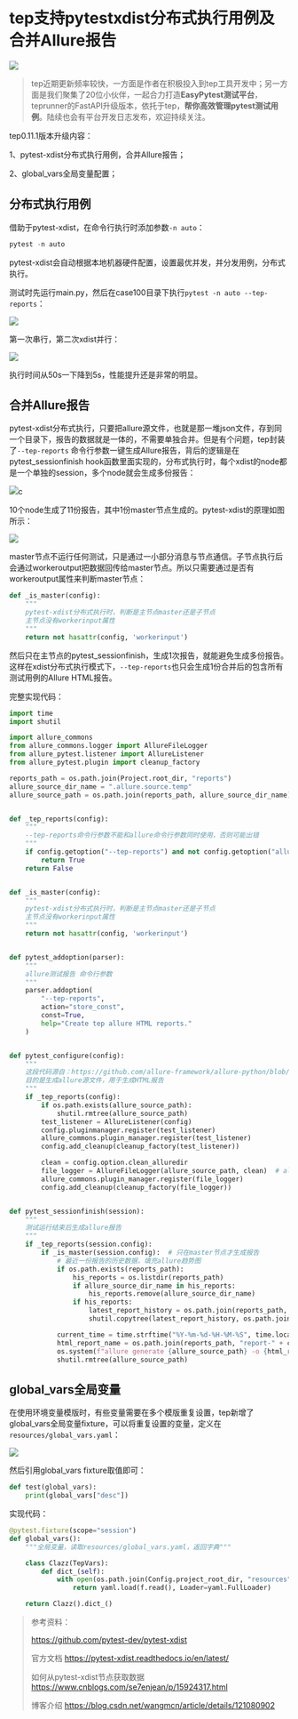 # tep支持pytestxdist分布式执行用例及合并Allure报告
![](../wanggang.png)

> tep近期更新频率较快，一方面是作者在积极投入到tep工具开发中；另一方面是我们聚集了20位小伙伴，一起合力打造**EasyPytest测试平台**，teprunner的FastAPI升级版本，依托于tep，**帮你高效管理pytest测试用例**。陆续也会有平台开发日志发布，欢迎持续关注。

tep0.11.1版本升级内容：

1、pytest-xdist分布式执行用例，合并Allure报告；

2、global_vars全局变量配置；

## 分布式执行用例

借助于pytest-xdist，在命令行执行时添加参数`-n auto`：

```python
pytest -n auto
```

pytest-xdist会自动根据本地机器硬件配置，设置最优并发，并分发用例，分布式执行。

测试时先运行main.py，然后在case100目录下执行`pytest -n auto --tep-reports`：

![](000014-tep支持pytest-xdist分布式执行用例及合并Allure报告/2022-12-06-20-13-10-image.png)

第一次串行，第二次xdist并行：

![](000014-tep支持pytest-xdist分布式执行用例及合并Allure报告/2022-12-06-19-57-37-image.png)

执行时间从50s一下降到5s，性能提升还是非常的明显。

## 合并Allure报告

pytest-xdist分布式执行，只要把allure源文件，也就是那一堆json文件，存到同一个目录下，报告的数据就是一体的，不需要单独合并。但是有个问题，tep封装了`--tep-reports` 命令行参数一键生成Allure报告，背后的逻辑是在pytest_sessionfinish hook函数里面实现的，分布式执行时，每个xdist的node都是一个单独的session，多个node就会生成多份报告：

![](000014-tep支持pytest-xdist分布式执行用例及合并Allure报告/2022-12-06-20-50-35-image.png)c

10个node生成了11份报告，其中1份master节点生成的。pytest-xdist的原理如图所示：

![](000014-tep支持pytest-xdist分布式执行用例及合并Allure报告/2022-12-06-20-54-57-image.png)

master节点不运行任何测试，只是通过一小部分消息与节点通信。子节点执行后会通过workeroutput把数据回传给master节点。所以只需要通过是否有workeroutput属性来判断master节点：

```python
def _is_master(config):
    """
    pytest-xdist分布式执行时，判断是主节点master还是子节点
    主节点没有workerinput属性
    """
    return not hasattr(config, 'workerinput')
```

然后只在主节点的pytest_sessionfinish，生成1次报告，就能避免生成多份报告。这样在xdist分布式执行模式下，`--tep-reports`也只会生成1份合并后的包含所有测试用例的Allure HTML报告。

完整实现代码：

```python
import time
import shutil

import allure_commons
from allure_commons.logger import AllureFileLogger
from allure_pytest.listener import AllureListener
from allure_pytest.plugin import cleanup_factory

reports_path = os.path.join(Project.root_dir, "reports")
allure_source_dir_name = ".allure.source.temp"
allure_source_path = os.path.join(reports_path, allure_source_dir_name)


def _tep_reports(config):
    """
    --tep-reports命令行参数不能和allure命令行参数同时使用，否则可能出错
    """
    if config.getoption("--tep-reports") and not config.getoption("allure_report_dir"):
        return True
    return False


def _is_master(config):
    """
    pytest-xdist分布式执行时，判断是主节点master还是子节点
    主节点没有workerinput属性
    """
    return not hasattr(config, 'workerinput')


def pytest_addoption(parser):
    """
    allure测试报告 命令行参数
    """
    parser.addoption(
        "--tep-reports",
        action="store_const",
        const=True,
        help="Create tep allure HTML reports."
    )


def pytest_configure(config):
    """
    这段代码源自：https://github.com/allure-framework/allure-python/blob/master/allure-pytest/src/plugin.py
    目的是生成allure源文件，用于生成HTML报告
    """
    if _tep_reports(config):
        if os.path.exists(allure_source_path):
            shutil.rmtree(allure_source_path)
        test_listener = AllureListener(config)
        config.pluginmanager.register(test_listener)
        allure_commons.plugin_manager.register(test_listener)
        config.add_cleanup(cleanup_factory(test_listener))

        clean = config.option.clean_alluredir
        file_logger = AllureFileLogger(allure_source_path, clean)  # allure_source
        allure_commons.plugin_manager.register(file_logger)
        config.add_cleanup(cleanup_factory(file_logger))


def pytest_sessionfinish(session):
    """
    测试运行结束后生成allure报告
    """
    if _tep_reports(session.config):
        if _is_master(session.config):  # 只在master节点才生成报告
            # 最近一份报告的历史数据，填充allure趋势图
            if os.path.exists(reports_path):
                his_reports = os.listdir(reports_path)
                if allure_source_dir_name in his_reports:
                    his_reports.remove(allure_source_dir_name)
                if his_reports:
                    latest_report_history = os.path.join(reports_path, his_reports[-1], "history")
                    shutil.copytree(latest_report_history, os.path.join(allure_source_path, "history"))

            current_time = time.strftime("%Y-%m-%d-%H-%M-%S", time.localtime(time.time()))
            html_report_name = os.path.join(reports_path, "report-" + current_time)
            os.system(f"allure generate {allure_source_path} -o {html_report_name}  --clean")
            shutil.rmtree(allure_source_path)
```

## global_vars全局变量

在使用环境变量模版时，有些变量需要在多个模版重复设置，tep新增了global_vars全局变量fixture，可以将重复设置的变量，定义在`resources/global_vars.yaml`：

![](000014-tep支持pytest-xdist分布式执行用例及合并Allure报告/2022-12-06-21-11-33-image.png)

然后引用global_vars fixture取值即可：

```python
def test(global_vars):
    print(global_vars["desc"])
```

实现代码：

```python
@pytest.fixture(scope="session")
def global_vars():
    """全局变量，读取resources/global_vars.yaml，返回字典"""

    class Clazz(TepVars):
        def dict_(self):
            with open(os.path.join(Config.project_root_dir, "resources", "global_vars.yaml")) as f:
                return yaml.load(f.read(), Loader=yaml.FullLoader)

    return Clazz().dict_()
```

> 参考资料：
>
> https://github.com/pytest-dev/pytest-xdist
>
> 官方文档 https://pytest-xdist.readthedocs.io/en/latest/
>
> 如何从pytest-xdist节点获取数据 https://www.cnblogs.com/se7enjean/p/15924317.html
>
> 博客介绍 https://blog.csdn.net/wangmcn/article/details/121080902
